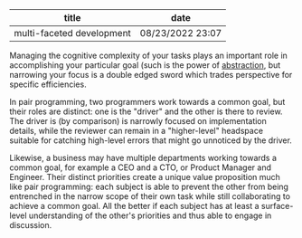 | title | date |
|---|---|
| multi-faceted development | 08/23/2022 23:07 |

Managing the cognitive complexity of your tasks plays an important role in accomplishing
your particular goal (such is the power of [abstraction](zettels/1661219901.md), but narrowing 
your focus is a double edged sword which trades perspective for specific efficiencies.

In pair programming, two programmers work towards a common goal, but their roles
are distinct: one is the "driver" and the other is there to review. The driver is
(by comparison) is narrowly focused on implementation details, while the reviewer can
remain in a "higher-level" headspace suitable for catching high-level errors that might 
go unnoticed by the driver. 

Likewise, a business may have multiple departments working towards a common goal, for 
example a CEO and a CTO, or Product Manager and Engineer. Their distinct priorities create
a unique value proposition much like pair programming: each subject is able to prevent the 
other from being entrenched in the narrow scope of their own task while still collaborating
to achieve a common goal. All the better if each subject has at least a surface-level 
understanding of the other's priorities and thus able to engage in discussion.
